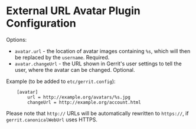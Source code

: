 External URL Avatar Plugin Configuration
========================================


Options:

* `avatar.url` - the location of avatar images containing `%s`, which
  will then be replaced by the `username`. Required.
* `avatar.changeUrl` - the URL shown in Gerrit's user settings to tell
  the user, where the avatar can be changed. Optional.

Example (to be added to `etc/gerrit.config`):

```
    [avatar]
        url = http://example.org/avatars/%s.jpg
        changeUrl = http://example.org/account.html
```

Please note that `http://` URLs will be automatically rewritten to
`https://`, if `gerrit.canonicalWebUrl` uses HTTPS.
